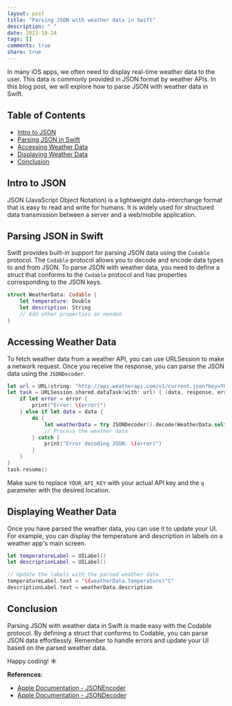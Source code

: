 ```yaml
---
layout: post
title: "Parsing JSON with weather data in Swift"
description: " "
date: 2023-10-24
tags: []
comments: true
share: true
---
```


In many iOS apps, we often need to display real-time weather data to the user. This data is commonly provided in JSON format by weather APIs. In this blog post, we will explore how to parse JSON with weather data in Swift.

## Table of Contents
- [Intro to JSON](#intro-to-json)
- [Parsing JSON in Swift](#parsing-json-in-swift)
- [Accessing Weather Data](#accessing-weather-data)
- [Displaying Weather Data](#displaying-weather-data)
- [Conclusion](#conclusion)

## Intro to JSON

JSON (JavaScript Object Notation) is a lightweight data-interchange format that is easy to read and write for humans. It is widely used for structured data transmission between a server and a web/mobile application.

## Parsing JSON in Swift

Swift provides built-in support for parsing JSON data using the `Codable` protocol. The `Codable` protocol allows you to decode and encode data types to and from JSON. To parse JSON with weather data, you need to define a struct that conforms to the `Codable` protocol and has properties corresponding to the JSON keys.

```swift
struct WeatherData: Codable {
    let temperature: Double
    let description: String
    // Add other properties as needed
}
```

## Accessing Weather Data

To fetch weather data from a weather API, you can use URLSession to make a network request. Once you receive the response, you can parse the JSON data using the `JSONDecoder`.

```swift
let url = URL(string: "http://api.weatherapi.com/v1/current.json?key=YOUR_API_KEY&q=New%20York")!
let task = URLSession.shared.dataTask(with: url) { (data, response, error) in
    if let error = error {
        print("Error: \(error)")
    } else if let data = data {
        do {
            let weatherData = try JSONDecoder().decode(WeatherData.self, from: data)
            // Process the weather data
        } catch {
            print("Error decoding JSON: \(error)")
        }
    }
}
task.resume()
```

Make sure to replace `YOUR_API_KEY` with your actual API key and the `q` parameter with the desired location.

## Displaying Weather Data

Once you have parsed the weather data, you can use it to update your UI. For example, you can display the temperature and description in labels on a weather app's main screen.

```swift
let temperatureLabel = UILabel()
let descriptionLabel = UILabel()

// Update the labels with the parsed weather data
temperatureLabel.text = "\(weatherData.temperature)°C"
descriptionLabel.text = weatherData.description
```

## Conclusion

Parsing JSON with weather data in Swift is made easy with the Codable protocol. By defining a struct that conforms to Codable, you can parse JSON data effortlessly. Remember to handle errors and update your UI based on the parsed weather data.

Happy coding! ☀️

**References**:
- [Apple Documentation - JSONEncoder](https://developer.apple.com/documentation/foundation/jsonencoder)
- [Apple Documentation - JSONDecoder](https://developer.apple.com/documentation/foundation/jsondecoder)